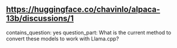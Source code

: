 ## https://huggingface.co/chavinlo/alpaca-13b/discussions/1

contains_question: yes
question_part: What is the current method to convert these models to work with Llama.cpp?